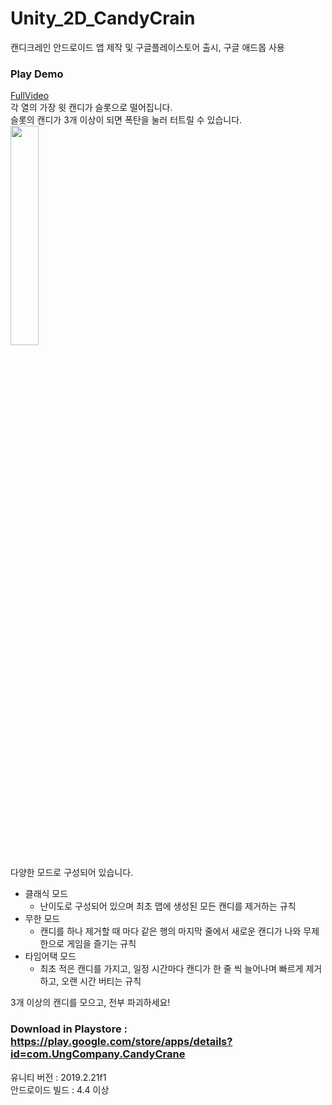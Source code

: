 # Unity_2D_CandyCrain
캔디크레인 안드로이드 앱 제작 및 구글플레이스토어 출시, 구글 애드몹 사용

### Play Demo
[FullVideo](https://youtu.be/d8S2b3hhZXc)   
각 열의 가장 윗 캔디가 슬롯으로 떨어집니다.   
슬롯의 캔디가 3개 이상이 되면 폭탄을 눌러 터트릴 수 있습니다.   
<img width="30%" src="https://user-images.githubusercontent.com/82865325/146879092-5aa58104-22a5-4dbf-be3d-1aeeb21ae9ab.gif">

다양한 모드로 구성되어 있습니다.   

- 클래식 모드   
  - 난이도로 구성되어 있으며 최초 맵에 생성된 모든 캔디를 제거하는 규칙   
- 무한 모드   
  - 캔디를 하나 제거할 때 마다 같은 행의 마지막 줄에서 새로운 캔디가 나와 무제한으로 게임을 즐기는 규칙   
- 타임어택 모드   
  - 최초 적은 캔디를 가지고, 일정 시간마다 캔디가 한 줄 씩 늘어나며 빠르게 제거하고, 오랜 시간 버티는 규칙   


3개 이상의 캔디를 모으고, 전부 파괴하세요!   

### Download in Playstore : https://play.google.com/store/apps/details?id=com.UngCompany.CandyCrane

유니티 버전 :  2019.2.21f1   
안드로이드 빌드 : 4.4 이상

